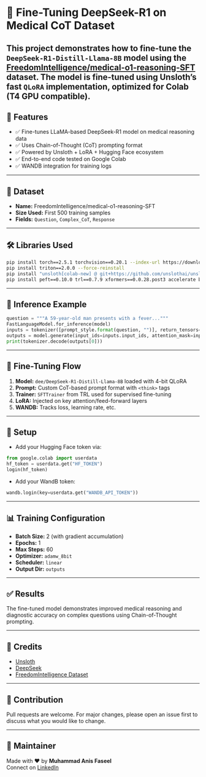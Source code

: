 # 🧠 Fine-Tuning DeepSeek-R1 on Medical CoT Dataset

This project demonstrates how to fine-tune the `DeepSeek-R1-Distill-Llama-8B` model using the [FreedomIntelligence/medical-o1-reasoning-SFT](https://huggingface.co/datasets/FreedomIntelligence/medical-o1-reasoning-SFT) dataset. The model is fine-tuned using Unsloth’s fast `QLoRA` implementation, optimized for Colab (T4 GPU compatible).
---
## 🚀 Features

- ✅ Fine-tunes LLaMA-based DeepSeek-R1 model on medical reasoning data
- ✅ Uses Chain-of-Thought (CoT) prompting format
- ✅ Powered by Unsloth + LoRA + Hugging Face ecosystem
- ✅ End-to-end code tested on Google Colab
- ✅ WANDB integration for training logs
---
## 🧾 Dataset

- **Name:** FreedomIntelligence/medical-o1-reasoning-SFT
- **Size Used:** First 500 training samples
- **Fields:** `Question`, `Complex_CoT`, `Response`
---
## 🛠️ Libraries Used

```bash
pip install torch==2.5.1 torchvision==0.20.1 --index-url https://download.pytorch.org/whl/cu121
pip install triton==2.0.0 --force-reinstall
pip install "unsloth[colab-new] @ git+https://github.com/unslothai/unsloth.git"
pip install peft==0.10.0 trl==0.7.9 xformers==0.0.28.post3 accelerate bitsandbytes
```
---
## 🧪 Inference Example

```python
question = """A 59-year-old man presents with a fever..."""
FastLanguageModel.for_inference(model)
inputs = tokenizer([prompt_style.format(question, "")], return_tensors="pt").to("cuda")
outputs = model.generate(input_ids=inputs.input_ids, attention_mask=inputs.attention_mask, max_new_tokens=1200)
print(tokenizer.decode(outputs[0]))
```

---
## 🧠 Fine-Tuning Flow

1. **Model:** `dee/DeepSeek-R1-Distill-Llama-8B` loaded with 4-bit QLoRA
2. **Prompt:** Custom CoT-based prompt format with `<think>` tags
3. **Trainer:** `SFTTrainer` from TRL used for supervised fine-tuning
4. **LoRA:** Injected on key attention/feed-forward layers
5. **WANDB:** Tracks loss, learning rate, etc.

---
## 🔐 Setup

- Add your Hugging Face token via:
```python
from google.colab import userdata
hf_token = userdata.get("HF_TOKEN")
login(hf_token)
```
- Add your WandB token:
```python
wandb.login(key=userdata.get("WANDB_API_TOKEN"))
```
---
## 📊 Training Configuration

- **Batch Size:** 2 (with gradient accumulation)
- **Epochs:** 1
- **Max Steps:** 60
- **Optimizer:** `adamw_8bit`
- **Scheduler:** `linear`
- **Output Dir:** `outputs`
---
## ✅ Results

The fine-tuned model demonstrates improved medical reasoning and diagnostic accuracy on complex questions using Chain-of-Thought prompting.

---
## 📎 Credits

- [Unsloth](https://github.com/unslothai/unsloth)
- [DeepSeek](https://huggingface.co/dee/DeepSeek-R1-Distill-Llama-8B)
- [FreedomIntelligence Dataset](https://huggingface.co/datasets/FreedomIntelligence/medical-o1-reasoning-SFT)

---
## 🤝 Contribution

Pull requests are welcome. For major changes, please open an issue first to discuss what you would like to change.

---
## 🧠 Maintainer
Made with ❤️ by **Muhammad Anis Faseel**  
Connect on [LinkedIn]([https://www.linkedin.com](https://www.linkedin.com/in/muhammad-anis-09619a353/))
